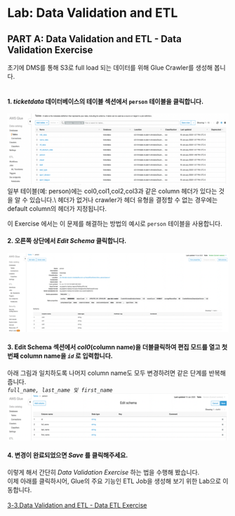 # Lab: Data Validation and ETL

## PART A: Data Validation and ETL - Data Validation Exercise<br>
초기에 DMS를 통해 S3로 full load 되는 데이터를 위해 Glue Crawler를 생성해 봅니다.<br><br>
#### 1. *ticketdata* 데이터베이스의 테이블 섹션에서 `person` 테이블을 클릭합니다.
![3-2-1](../images/glue/dve-1.png)\
일부 테이블(예: person)에는 col0,col1,col2,col3과 같은 column 헤더가 있다는 것을 알 수 있습니다.\ 
헤더가 없거나 crawler가 헤더 유형을 결정할 수 없는 경우에는 default column의 헤더가 지정됩니다.

이 Exercise 에서는 이 문제를 해결하는 방법의 예시로 `person` 테이블을 사용합니다.

#### 2. 오른쪽 상단에서 *Edit Schema* 클릭합니다.
![3-2-2](../images/glue/dve-2.png)

#### 3. Edit Schema 섹션에서 *col0*(column name)을 더블클릭하여 편집 모드를 열고 첫번째 column name을 *`id`* 로 입력합니다.
아래 그림과 일치하도록 나머지 column name도 모두 변경하려면 같은 단계를 반복해 줍니다.\
*`full_name, last_name 및 first_name`*
![3-2-2](../images/glue/dve-3.png)

#### 4. 변경이 완료되었으면 *Save* 를 클릭해주세요.

이렇게 해서 간단히 *Data Validation Exercise* 하는 법을 수행해 봤습니다.<br>
이제 아래를 클릭하시어, Glue의 주요 기능인 ETL Job을 생성해 보기 위한 Lab으로 이동합니다.<br><br>
[3-3.Data Validation and ETL - Data ETL Exercise](../detail/3-3.DataETLExercise.md)

